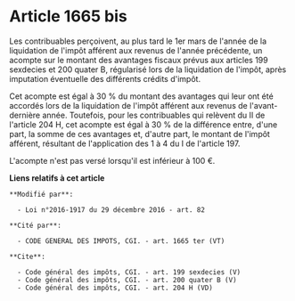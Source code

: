 # Article 1665 bis

Les contribuables perçoivent, au plus tard le 1er mars de l'année de la liquidation de l'impôt afférent aux revenus de
l'année précédente, un acompte sur le montant des avantages fiscaux prévus aux articles 199 sexdecies et 200 quater B,
régularisé lors de la liquidation de l'impôt, après imputation éventuelle des différents crédits d'impôt. 

Cet acompte est égal à 30 % du montant des avantages qui leur ont été accordés lors de la liquidation de l'impôt afférent aux
revenus de l'avant-dernière année. Toutefois, pour les contribuables qui relèvent du II de l'article 204 H, cet acompte est
égal à 30 % de la différence entre, d'une part, la somme de ces avantages et, d'autre part, le montant de l'impôt afférent,
résultant de l'application des 1 à 4 du I de l'article 197. 

L'acompte n'est pas versé lorsqu'il est inférieur à 100 €.

**Liens relatifs à cet article**

	**Modifié par**:

	  - Loi n°2016-1917 du 29 décembre 2016 - art. 82

	**Cité par**:

	  - CODE GENERAL DES IMPOTS, CGI. - art. 1665 ter (VT)

	**Cite**:

	  - Code général des impôts, CGI. - art. 199 sexdecies (V)
	  - Code général des impôts, CGI. - art. 200 quater B (V)
	  - Code général des impôts, CGI. - art. 204 H (VD)

